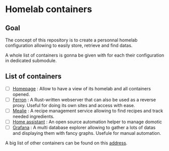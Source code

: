 # Homelab containers

## Goal

The concept of this repository is to create a personnal homelab configuration allowing to easily store, retrieve and find datas.

A whole list of containers is gonna be given with for each their configuration in dedicated submodule.

## List of containers

- [ ] [Homepage](https://gethomepage.dev) : Allow to have a view of its homelab and all containers opened.
- [ ] [Ferron](https://www.ferronweb.org) : A Rust-written webserver that can also be used as a reverse proxy. Useful for doing its own sites and access with ease.
- [ ] [Mealie](https://mealie.io) : A recipe management service allowing to find recipes and track needed ingredients.
- [ ] [Home assistant](https://www.home-assistant.io) : An open source automation helper to manage domotic
- [ ] [Grafana](https://grafana.com) : A multi database explorer allowing to gather a lots of datas and displaying them with fancy graphs. Usefule for manual automation.

A big list of other containers can be found on this [address](https://github.com/ccbikai/awesome-homelab).